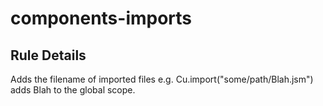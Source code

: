 # components-imports

## Rule Details

Adds the filename of imported files e.g. Cu.import("some/path/Blah.jsm") adds
Blah to the global scope.
